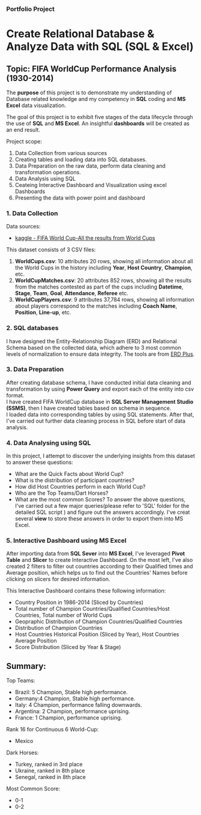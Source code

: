 ### Portfolio Project
# Create Relational Database & Analyze Data with SQL (SQL & Excel)
## Topic: FIFA WorldCup Performance Analysis (1930-2014)

The **purpose** of this project is to demonstrate my understanding of Database related knowledge and my competency in **SQL** coding and **MS Excel** data visualization.

The goal of this project is to exhibit five stages of the data lifecycle through the use of **SQL** and **MS Excel**. 
An insightful **dashboards** will be created as an end result.

Project scope:
1. Data Collection from various sources
2. Creating tables and loading data into SQL databases. 
3. Data Preparation on the raw data, perform data cleaning and transformation operations.
4. Data Analysis using SQL
5. Ceateing Interactive Dashboard and Visualization using excel Dashboards
6. Presenting the data with power point and dashboard

### 1. Data Collection
Data sources:
- [kaggle - FIFA World Cup-All the results from World Cups ](https://www.kaggle.com/abecklas/fifa-world-cup)<br>

This dataset consists of 3 CSV files: 
1. **WorldCups.csv**: 10 attributes 20 rows, showing all information about all the World Cups in the history including **Year**, **Host Country**, **Champion**, etc.
2. **WorldCupMatches.csv**: 20 attributes 852 rows, showing all the results from the matches contested as part of the cups including **Datetime**, **Stage**, **Team**, **Goal**, **Attendance**, **Referee** etc.
3. **WorldCupPlayers.csv**: 9 attributes 37,784 rows, showing all information about players correspond to the matches including **Coach Name**, **Position**, **Line-up**, etc.

### 2. SQL databases
I have designed the Entity-Relationship Diagram (ERD) and Relational Schema based on the collected data, which adhere to 3 most common levels of normalization to ensure data integrity. The tools are from [ERD Plus](https://erdplus.com/).

### 3. Data Preparation
After creating database schema, I have conducted initial data cleaning and transformation by using **Power Query** and export each of the entity into csv format.  
I have created FIFA WorldCup database in **SQL Server Management Studio (SSMS)**, then I have created tables based on schema in sequence. <br>
I loaded data into corresponding tables by using SQL statements. After that, I've carried out further data cleaning process in SQL before start of data analysis.

### 4. Data Analysing using SQL
In this project, I attempt to discover the underlying insights from this dataset to answer these questions:
- What are the Quick Facts about World Cup?
- What is the distribution of participant countries?
- How did Host Countries perform in each World Cup?
- Who are the Top Teams/Dart Horses?
- What are the most common Scores?
To answer the above questions, I've carried out a few major queries(please refer to 'SQL' folder for the detailed SQL script ) and figure out the answers accordingly. I've creat several **view** to store these answers in order to export them into MS Excel.

### 5. Interactive Dashboard using MS Excel
After importing data from **SQL Sever** into **MS Excel**, I've leveraged **Pivot Table** and **Slicer** to create Interactive Dashboard.
On the most left, I've also created 2 filters to filter out countries according to their Qualified times and Average position, which helps us to find out the Countries' Names before clicking on slicers for desired information.

This Interactive Dashboard contains these following information:
- Country Position in 1986-2014 (Sliced by Countries)
- Total number of Champion Countries/Qualified Countries/Host Countries, Total number of World Cups
- Geopraphic Distribution of Champion Countries/Qualified Countries
- Distribution of Champion Countries
- Host Countries Historical Position (Sliced by Year), Host Countries Average Position
- Score Distribution (Sliced by Year & Stage)

## Summary:
Top Teams: 
- Brazil: 5 Champion, Stable high performance.
- Germany:4 Champion, Stable high performance.
- Italy: 4 Champion, performance falling downwards.
- Argentina: 2 Champion, performance uprising.
- France: 1 Champion, performance uprising.

Rank 16 for Continuous 6 World-Cup: 
- Mexico

Dark Horses:
- Turkey, ranked in 3rd place
- Ukraine, ranked in 8th place
- Senegal, ranked in 8th place

Most Common Score:
- 0-1
- 0-2
